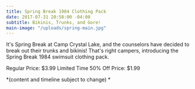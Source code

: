 ```yaml
---
title: Spring Break 1984 Clothing Pack
date: 2017-07-31 20:58:00 -04:00
subtitle: Bikinis, Trunks, and Gore!
main-image: "/uploads/spring-main.jpg"
---
```


It's Spring Break at Camp Crystal Lake, and the counselors have decided to break out their trunks and bikinis! That's right campers, introducing the Spring Break 1984 swimsuit clothing pack.

Regular Price: $3.99
Limited Time 50% Off Price: $1.99


*(content and timeline subject to change) * 
       
